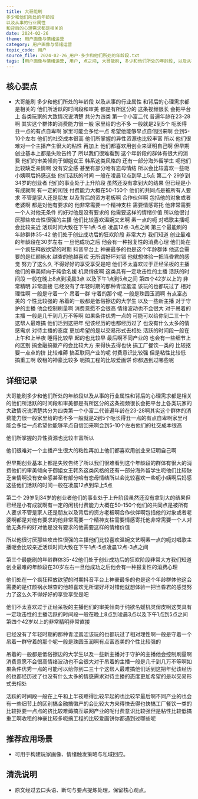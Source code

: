 ```yaml
---
title: 大哥能刷
多少和他们所处的年龄段
以及从事的行业属性
和背后的心理需求都是相关的
date: 2024-02-26
theme: 用户画像与情绪运营
category: 用户画像与情绪运营
topic_code: 用户
source_file: 2024-02-26_用户-多少和他们所处的年龄段.txt
tags: [用户画像与情绪运营, 用户, 点之间, 大哥能刷, 多少和他们所处的年龄段, 以及从事的行业属性, 和背后的心理需求都是相关的]
---
```


## 核心要点
- 大哥能刷
多少和他们所处的年龄段
以及从事的行业属性
和背后的心理需求都是相关的
他们所活跃的时间段和审美
都是有所区分的
这条视频很长
会把平台上
各类玩家的大致情况说清楚
共分为四类
第一个小富二代
普遍年龄在23-28啊
其实这个群体的消费能力很一般
家里给的也不多
一般就是2到5个
呃长得丑一点的有点自卑啊
家里可能会多给一点
希望他能够早点自信回来啊
会到5-10个左右
他们的社交成本很高
他们所掌握的异性资源也比较丰富
所以
他们很难对一个主播产生很大的粘性
再加上
他们都喜欢用创业来证明自己啊
但早期创业基本上都是失败告终了
所以我们很难看到
这个年龄段的群体有很大的消费
他们的审美倾向于御姐女王
韩系这类风格的
还有一部分海外留学生
呃他们比较缺乏亲情啊
没有安全感
甚至有部分哈有恋母情结
所以会比较喜欢一些呃
小姨啊后妈感这些
他们活跃的时间
一般在凌晨12点到早上5点
第二个 29岁到34岁的创业者
他们的事业处于上升阶段
虽然还没有拿到大的结果
但已经是小有成就啊
有一定的闲钱
付费能力大概在50-150个
他们的共同点是被所有人要求
不管是家人还是朋友
以及背后的资方老板啊
合作伙伴啊
包括他的对象或者老婆啊
都是对他有要求的
他非常需要一个精神支柱
需要情感寄托
他非常需要一个人对他无条件
的好对他是没有要求的
他需要这样的情绪价值
所以他很讨厌那些攻击性很强的主播
他们比较喜欢温婉文艺啊
素一点的呃
对唱歌主播呃会比较亲近
活跃时间大致在下午1点-5点
凌晨12点-3点之间
第三个最能刷的年龄群体35-42
他们处于创业成功后的狂欢阶段
非常大方
我们知道
创业最难的年龄段在30岁左右
一旦他成功之后
他会有一种报复性的消费心理
他们处在一个疯狂释放欲望的时期
抖音平台上
神豪最多的也是这个年龄群体
他这会需要的是红颜祸水
越查的他越喜欢
无所谓好坏对错
他就想体验一把当昏君的感觉
努力了这么久
不得好好的享受享受是吧
他们不太喜欢过于正经呆板的主播
他们的审美倾向于纯欲名媛
机灵俏皮啊
这类具有一定攻击性的主播
活跃的时间段
一般在晚上8点到凌晨3点
以及下午1点到5点之间
第四个42岁以上的
非常精明
非常直接
已经没有了年轻时期的那种青涩羞涩
该玩的也都玩过了
相对理性啊
一般是守着一个
吊着一群
守着的那个呢
一般是珠圆玉润啊
有点富态美的
个性比较强的
吊着的一般都是低俗擦边的大学生
以及一些新主播
对于守护的主播
他会控制刷量啊
消费意愿不会很高
情绪波动也不会很大
对于吊着的主播
一般是几千到几万不等啊
如果条件优秀一点的
可能可以给你到二三十个
这帮人最难搞
他们活到这把年
纪该经历的也都经历过了
也没有什么太多的情感需求
对待主播的态度
更加希望的是以交易形式去相处
活跃的时间段一般在上午和上半夜
睡得比较早
起的也比较早
最后啊不同产业的
也会有一些细节上的区别
搞金融搞徽产的会比较大方
来得快去得也快
搞工厂餐饮一类的
比较抠要一点点的挤
比较难薅
搞互联网产业的呢
付费意识比较强
但是粘性比较低
搞重工啊
收租的神豪比较多
呃搞工程的比较爱画饼
你都遇到过哪些呢

## 详细记录

大哥能刷多少和他们所处的年龄段以及从事的行业属性和背后的心理需求都是相关的他们所活跃的时间段和审美都是有所区分的这条视频很长会把平台上各类玩家的大致情况说清楚共分为四类第一个小富二代普遍年龄在23-28啊其实这个群体的消费能力很一般家里给的也不多一般就是2到5个呃长得丑一点的有点自卑啊家里可能会多给一点希望他能够早点自信回来啊会到5-10个左右他们的社交成本很高

他们所掌握的异性资源也比较丰富所以

他们很难对一个主播产生很大的粘性再加上他们都喜欢用创业来证明自己啊

但早期创业基本上都是失败告终了所以我们很难看到这个年龄段的群体有很大的消费他们的审美倾向于御姐女王韩系这类风格的还有一部分海外留学生呃他们比较缺乏亲情啊没有安全感甚至有部分哈有恋母情结所以会比较喜欢一些呃小姨啊后妈感这些他们活跃的时间一般在凌晨12点到早上5点

第二个 29岁到34岁的创业者他们的事业处于上升阶段虽然还没有拿到大的结果但已经是小有成就啊有一定的闲钱付费能力大概在50-150个他们的共同点是被所有人要求不管是家人还是朋友以及背后的资方老板啊合作伙伴啊包括他的对象或者老婆啊都是对他有要求的他非常需要一个精神支柱需要情感寄托他非常需要一个人对他无条件的好对他是没有要求的他需要这样的情绪价值

所以他很讨厌那些攻击性很强的主播他们比较喜欢温婉文艺啊素一点的呃对唱歌主播呃会比较亲近活跃时间大致在下午1点-5点凌晨12点-3点之间

第三个最能刷的年龄群体35-42他们处于创业成功后的狂欢阶段非常大方我们知道创业最难的年龄段在30岁左右一旦他成功之后他会有一种报复性的消费心理

他们处在一个疯狂释放欲望的时期抖音平台上神豪最多的也是这个年龄群体他这会需要的是红颜祸水越查的他越喜欢无所谓好坏对错他就想体验一把当昏君的感觉努力了这么久不得好好的享受享受是吧

他们不太喜欢过于正经呆板的主播他们的审美倾向于纯欲名媛机灵俏皮啊这类具有一定攻击性的主播活跃的时间段一般在晚上8点到凌晨3点以及下午1点到5点之间第四个42岁以上的非常精明非常直接

已经没有了年轻时期的那种青涩羞涩该玩的也都玩过了相对理性啊一般是守着一个吊着一群守着的那个呢一般是珠圆玉润啊有点富态美的个性比较强的

吊着的一般都是低俗擦边的大学生以及一些新主播对于守护的主播他会控制刷量啊消费意愿不会很高情绪波动也不会很大对于吊着的主播一般是几千到几万不等啊如果条件优秀一点的可能可以给你到二三十个这帮人最难搞他们活到这把年纪该经历的也都经历过了也没有什么太多的情感需求对待主播的态度更加希望的是以交易形式去相处

活跃的时间段一般在上午和上半夜睡得比较早起的也比较早最后啊不同产业的也会有一些细节上的区别搞金融搞徽产的会比较大方来得快去得也快搞工厂餐饮一类的比较抠要一点点的挤比较难薅搞互联网产业的呢付费意识比较强但是粘性比较低搞重工啊收租的神豪比较多呃搞工程的比较爱画饼你都遇到过哪些呢

## 推荐应用场景
- 可用于构建玩家画像、情绪触发策略与私域回应。

## 清洗说明
- 原文经过去口头语、断句与要点提炼处理，保留核心观点。